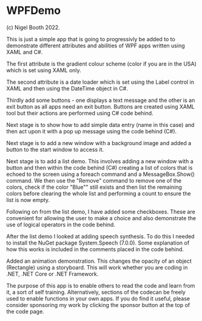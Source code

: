 # WPFDemo

(c) Nigel Booth 2022.

This is just a simple app that is going to progressivly be added to to demonstrate different attributes and abilities of WPF apps written using XAML and C#.

The first attribute is the gradient colour scheme (color if you are in the USA) which is set using XAML only.

The second attribute is a date loader which is set using the Label control in XAML and then using the DateTime object in C#.

Thirdly add some buttons - one displays a text message and the other is an exit button as all apps need an exit button. Buttons are created using XAML tool but their
actions are performed using C# code behind.

Next stage is to show how to add simple data entry (name in this case) and then act upon it with a pop up message using the code behind (C#).

Next stage is to add a new window with a background image and added a button to the start window to access it.

Next stage is to add a list demo.  This involves adding a new window with a button and then within the code behind (C#) creating a list of colors that is  echoed to 
the screen using a foreach command and a MessageBox.Show() command. We then use the "Remove" command to remove one of the colors, check if the color "Blue"" still 
exists and then list the remaining colors before clearing the whole list and performing a count to ensure the list is now empty.

Following on from the list demo, I have added some checkboxes.  These are convenient for allowing the user to make a choice and also demonstrate the use of logical
operators in the code behind.

After the list demo I looked at adding speech synthesis.  To do this I needed to install the NuGet package System.Speech (7.0.0).  Some explanation of how this works 
is included in the comments placed in the code behind.

Added an animation demonstration.  This changes the opacity of an object (Rectangle) using a storyboard.  This will work whether you are coding in .NET, .NET Core or 
.NET Framework.

The purpose of this app is to enable others to read the code and learn from it, a sort of self training.  Alternatively, sections of the codecan be freely used to enable 
functions in your own apps.  If you do find it useful, please consider sponsoring my work by clicking the sponsor button at the top of the code page.
